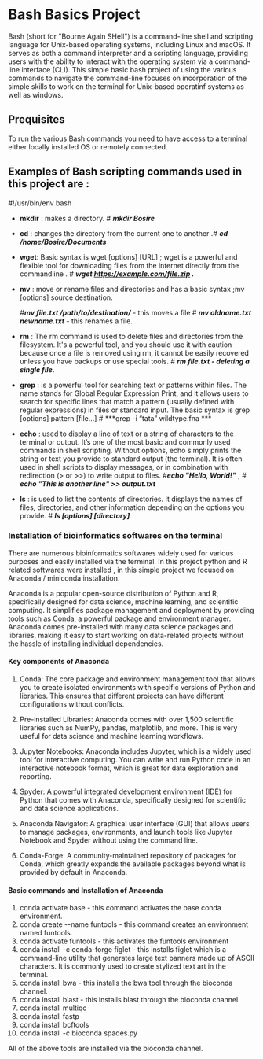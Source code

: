 # Bash Basics Project
Bash (short for "Bourne Again SHell") is a command-line shell and scripting language for Unix-based operating systems, including Linux and macOS. It serves as both a command interpreter and a scripting language, providing users with the ability to interact with the operating system via a command-line interface (CLI).
This simple basic bash project of using the various commands to navigate the command-line focuses on incorporation of the simple skills to work on the terminal for Unix-based operatinf systems as well as windows.

## Prequisites
To run the various Bash commands you need to have access to a terminal either locally installed OS or remotely connected.

## Examples of Bash scripting commands used in this project are :
#!/usr/bin/env bash 
 - **mkdir** : makes a directory. # ***mkdir Bosire***

 - **cd**   : changes the directory from the current one to another .# ***cd /home/Bosire/Documents***

  - **wget**: Basic syntax is wget [options] [URL] ; wget is a powerful and flexible tool for downloading files from the internet directly from the commandline . # ***wget https://example.com/file.zip .***

  - **mv**     : move or rename files and directories and has a basic syntax ;mv [options] source destination.

    #***mv file.txt /path/to/destination/*** - this moves a file # ***mv oldname.txt newname.txt*** - this renames a file.

 - **rm**    : The rm command is used to delete files and directories from the filesystem. It's a powerful tool, and you should use it with caution because once a file is removed using rm, it cannot be easily recovered unless you have backups or use special tools. # ***rm file.txt - deleting a single file.***

- **grep** : is a powerful tool for searching text or patterns within files. The name stands for Global Regular Expression Print, and it allows users to search for specific lines that match a pattern (usually defined with regular expressions) in files or standard input. 
    The basic syntax is grep [options] pattern [file...] # ***grep -i “tata” wildtype.fna ***

- **echo** :  used to display a line of text or a string of characters to the terminal or output. It’s one of the most basic and commonly used commands in shell scripting. Without options, echo simply prints the string or text you provide to standard output (the terminal).
It is often used in shell scripts to display messages, or in combination with redirection (> or >>) to write output to files. #***echo "Hello, World!"*** , # ***echo "This is another line" >> output.txt***

- **ls** : is used to list the contents of directories. It displays the names of files, directories, and other information depending on the options you provide. # ***ls [options] [directory]***


### Installation of bioinformatics softwares on the terminal
 There are numerous bioinformatics softwares widely used for various purposes and easily installed via the terminal.
 In this project python and R related softwares were installed , in this simple project we focused on Anaconda / miniconda installation.

 Anaconda is a popular open-source distribution of Python and R, specifically designed for data science, machine learning, and scientific computing. It simplifies package management and deployment by providing tools such as Conda, a powerful package and environment manager. Anaconda comes pre-installed with many data science packages and libraries, making it easy to start working on data-related projects without the hassle of installing individual dependencies.

 #### Key components of Anaconda
 1. Conda: The core package and environment management tool that allows you to create isolated environments with specific versions of Python and libraries. This ensures that different projects can have different configurations without conflicts.

2. Pre-installed Libraries: Anaconda comes with over 1,500 scientific libraries such as NumPy, pandas, matplotlib, and more. This is very useful for data science and machine learning workflows.

3. Jupyter Notebooks: Anaconda includes Jupyter, which is a widely used tool for interactive computing. You can write and run Python code in an interactive notebook format, which is great for data exploration and reporting.

4. Spyder: A powerful integrated development environment (IDE) for Python that comes with Anaconda, specifically designed for scientific and data science applications.

5. Anaconda Navigator: A graphical user interface (GUI) that allows users to manage packages, environments, and launch tools like Jupyter Notebook and Spyder without using the command line.

6. Conda-Forge: A community-maintained repository of packages for Conda, which greatly expands the available packages beyond what is provided by default in Anaconda.

#### Basic commands and Installation of Anaconda
1.  conda activate base - this command activates the base conda environment.
2. conda create --name funtools - this command creates an environment named funtools.
3. conda activate funtools - this activates the funtools environment
4. conda install  -c conda-forge figlet - this installs figlet which is a command-line utility that generates large text banners made up of ASCII characters. It is commonly used to create stylized text art in the terminal.
5. conda install bwa - this installs the bwa tool through the bioconda channel.
6. conda install blast - this installs blast through the bioconda channel.
7. conda install multiqc
8. conda install fastp
9. conda install bcftools
10. conda install -c bioconda spades.py

All of the  above tools are installed via the bioconda channel.













